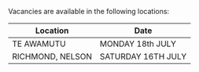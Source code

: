 Vacancies are available in the following locations:

| Location | Date |
|---|---|
| TE AWAMUTU | MONDAY 18th JULY |
| RICHMOND, NELSON | SATURDAY 16TH JULY |
